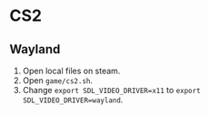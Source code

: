 # CS2

## Wayland

1. Open local files on steam.
2. Open `game/cs2.sh`.
3. Change `export SDL_VIDEO_DRIVER=x11` to `export SDL_VIDEO_DRIVER=wayland`.
